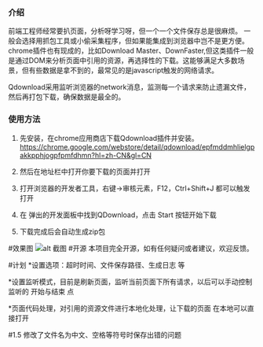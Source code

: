 ### 介绍
前端工程师经常要扒页面，分析呀学习呀，但一个一个文件保存总是很麻烦。
一般会选择用抓包工具或小偷采集程序，但如果能集成到浏览器中岂不是更方便。
chrome插件也有现成的，比如Download Master、DownFaster,但这类插件一般是通过DOM来分析页面中引用的资源，再选择性的下载。这能够满足大多数场景，但有些数据是拿不到的，最常见的是javascript触发的网络请求。

Qdownload采用监听浏览器的network消息，监测每一个请求来防止遗漏文件，然后再打包下载，确保数据是最全的。

### 使用方法
1. 先安装，在chrome应用商店下载Qdownload插件并安装。
https://chrome.google.com/webstore/detail/qdownload/epfmddmhlielgpakkpphjogpfpmfdhmn?hl=zh-CN&gl=CN

2. 然后在地址栏中打开你要下载的页面并打开

3. 打开浏览器的开发者工具，右键->审核元素，F12，Ctrl+Shift+J 都可以触发打开

4. 在 弹出的开发面板中找到QDownload，点击 Start 按钮开始下载

5. 下载完成后会自动生成zip包

#效果图
![alt 截图](https://raw.githubusercontent.com/kundy/Qdownload/master/sample.png "title 截图")
#开源
本项目完全开源，如有任何疑问或者建议，欢迎反馈。

#计划
*设置选项：超时时间、文件保存路径、生成日志 等

*设置监听模式，目前是刷新页面，监听当前页面下所有请求，以后可以手动控制监听的 开始与结束 点

*页面代码处理，对引用的资源文件进行本地化处理，让下载的页面 在本地可以直接打开

#1.5
修改了文件名为中文、空格等符号时保存出错的问题


